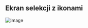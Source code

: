 ## Ekran selekcji z ikonami

![image](https://user-images.githubusercontent.com/91785152/224555418-49a41519-b601-4882-b906-2d7aaa76764c.png)

